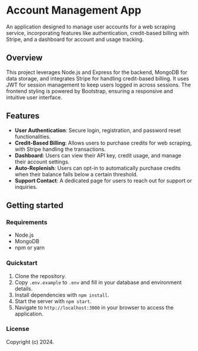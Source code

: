 # Account Management App

An application designed to manage user accounts for a web scraping service, incorporating features like authentication, credit-based billing with Stripe, and a dashboard for account and usage tracking.

## Overview

This project leverages Node.js and Express for the backend, MongoDB for data storage, and integrates Stripe for handling credit-based billing. It uses JWT for session management to keep users logged in across sessions. The frontend styling is powered by Bootstrap, ensuring a responsive and intuitive user interface.

## Features

- **User Authentication**: Secure login, registration, and password reset functionalities.
- **Credit-Based Billing**: Allows users to purchase credits for web scraping, with Stripe handling the transactions.
- **Dashboard**: Users can view their API key, credit usage, and manage their account settings.
- **Auto-Replenish**: Users can opt-in to automatically purchase credits when their balance falls below a certain threshold.
- **Support Contact**: A dedicated page for users to reach out for support or inquiries.

## Getting started

### Requirements

- Node.js
- MongoDB
- npm or yarn

### Quickstart

1. Clone the repository.
2. Copy `.env.example` to `.env` and fill in your database and environment details.
3. Install dependencies with `npm install`.
4. Start the server with `npm start`.
5. Navigate to `http://localhost:3000` in your browser to access the application.

### License

Copyright (c) 2024.